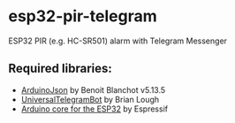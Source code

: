 # esp32-pir-telegram
ESP32 PIR (e.g. HC-SR501) alarm with Telegram Messenger

## **Required libraries:**
 - [ArduinoJson](https://github.com/bblanchon/ArduinoJson) by Benoit Blanchot v5.13.5
 - [UniversalTelegramBot](https://github.com/witnessmenow/Universal-Arduino-Telegram-Bot) by Brian Lough
 - [Arduino core for the ESP32](https://github.com/espressif/arduino-esp32) by Espressif
